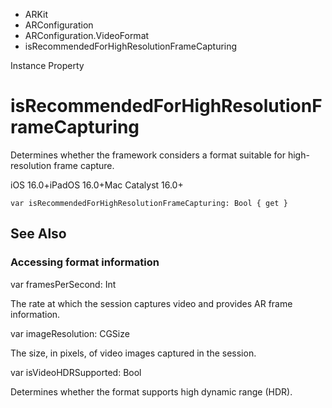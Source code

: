 

- ARKit
- ARConfiguration
- ARConfiguration.VideoFormat
-  isRecommendedForHighResolutionFrameCapturing 

Instance Property

# isRecommendedForHighResolutionFrameCapturing

Determines whether the framework considers a format suitable for high-resolution frame capture.

iOS 16.0+iPadOS 16.0+Mac Catalyst 16.0+

``` source
var isRecommendedForHighResolutionFrameCapturing: Bool { get }
```

## See Also

### Accessing format information

var framesPerSecond: Int

The rate at which the session captures video and provides AR frame information.

var imageResolution: CGSize

The size, in pixels, of video images captured in the session.

var isVideoHDRSupported: Bool

Determines whether the format supports high dynamic range (HDR).


